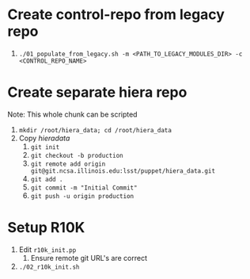 # Create control-repo from legacy repo
1. `./01_populate_from_legacy.sh -m <PATH_TO_LEGACY_MODULES_DIR> -c <CONTROL_REPO_NAME>`

# Create separate hiera repo
Note: This whole chunk can be scripted
1. `mkdir /root/hiera_data; cd /root/hiera_data`
1. Copy *hieradata*
   1. `git init`
   1. `git checkout -b production`
   1. `git remote add origin git@git.ncsa.illinois.edu:lsst/puppet/hiera_data.git`
   1. `git add .`
   1. `git commit -m "Initial Commit"`
   1. `git push -u origin production`

# Setup R10K
1. Edit `r10k_init.pp`
   1. Ensure remote git URL's are correct
1. `./02_r10k_init.sh`

